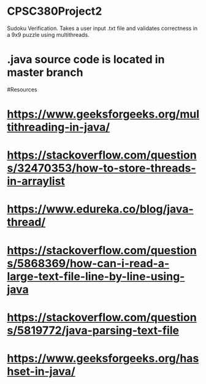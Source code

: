 # CPSC380Project2
Sudoku Verification. Takes a user input .txt file and validates correctness in a 9x9 puzzle using multithreads.
# .java source code is located in master branch

#Resources
# https://www.geeksforgeeks.org/multithreading-in-java/
# https://stackoverflow.com/questions/32470353/how-to-store-threads-in-arraylist
# https://www.edureka.co/blog/java-thread/
# https://stackoverflow.com/questions/5868369/how-can-i-read-a-large-text-file-line-by-line-using-java
# https://stackoverflow.com/questions/5819772/java-parsing-text-file
# https://www.geeksforgeeks.org/hashset-in-java/
